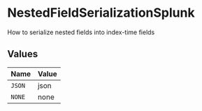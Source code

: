 # NestedFieldSerializationSplunk

How to serialize nested fields into index-time fields


## Values

| Name   | Value  |
| ------ | ------ |
| `JSON` | json   |
| `NONE` | none   |